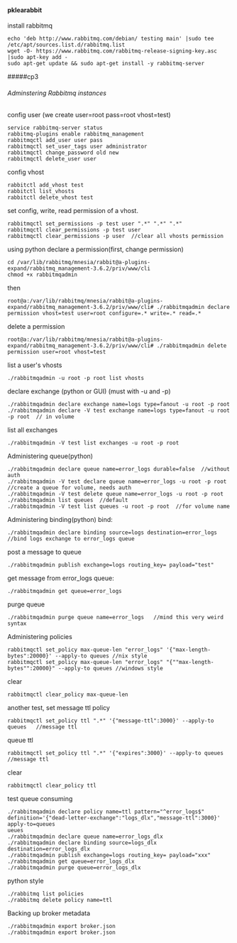 #### pklearabbit
install rabbitmq
```
echo 'deb http://www.rabbitmq.com/debian/ testing main' |sudo tee /etc/apt/sources.list.d/rabbitmq.list
wget -O- https://www.rabbitmq.com/rabbitmq-release-signing-key.asc |sudo apt-key add -
sudo apt-get update && sudo apt-get install -y rabbitmq-server
```
#####cp3
###### Adminstering Rabbitmq instances
config user (we create user=root pass=root vhost=test)
```
service rabbitmq-server status
rabbitmq-plugins enable rabbitmq_management
rabbitmqctl add_user user pass
rabbitmqctl set_user_tags user administrator
rabbitmqctl change_password old new
rabbitmqctl delete_user user
```
 
config vhost
```
rabbitctl add_vhost test
rabbitctl list_vhosts
rabbitctl delete_vhost test
```

set config, write, read permission of a vhost. 
```
rabbitmqctl set_permissions -p test user ".*" ".*" ".*"
rabbitmqctl clear_permissions -p test user
rabbitmqctl clear_permissions -p user  //clear all vhosts permission
```
using python
declare a permission(first, change permission)
```
cd /var/lib/rabbitmq/mnesia/rabbit@a-plugins-expand/rabbitmq_management-3.6.2/priv/www/cli
chmod +x rabbitmqadmin
```
then
```
root@a:/var/lib/rabbitmq/mnesia/rabbit@a-plugins-expand/rabbitmq_management-3.6.2/priv/www/cli# ./rabbitmqadmin declare permission vhost=test user=root configure=.* write=.* read=.*
```
delete a permission
```
root@a:/var/lib/rabbitmq/mnesia/rabbit@a-plugins-expand/rabbitmq_management-3.6.2/priv/www/cli# ./rabbitmqadmin delete permission user=root vhost=test
```
list a user's vhosts
```
./rabbitmqadmin -u root -p root list vhosts
```


declare exchange (python or GUI) (must with -u and -p)
```
./rabbitmqadmin declare exchange name=logs type=fanout -u root -p root
./rabbitmqadmin declare -V test exchange name=logs type=fanout -u root -p root  // in volume
```
list all exchanges
```
./rabbitmqadmin -V test list exchanges -u root -p root
```

Administering queue(python)
```
./rabbitmqadmin declare queue name=error_logs durable=false  //without auth
./rabbitmqadmin -V test declare queue name=error_logs -u root -p root   //create a queue for volume, needs auth
./rabbitmqadmin -V test delete queue name=error_logs -u root -p root
./rabbitmqadmin list queues  //default
./rabbitmqadmin -V test list queues -u root -p root  //for volume name
```

Administering binding(python)
bind:
```
./rabbitmqadmin declare binding source=logs destination=error_logs    //bind logs exchange to error_logs queue
```
post a message to queue
```
./rabbitmqadmin publish exchange=logs routing_key= payload="test"
```
get message from error_logs queue:
```
./rabbitmqadmin get queue=error_logs
```
purge queue
```
./rabbitmqadmin purge queue name=error_logs   //mind this very weird syntax
```

Administering policies
```
rabbitmqctl set_policy max-queue-len "error_logs" '{"max-length-bytes":20000}' --apply-to queues //nix style
rabbitmqctl set_policy max-queue-len "error_logs" "{""max-length-bytes"":20000}" --apply-to queues //windows style
```
clear
```
rabbitmqctl clear_policy max-queue-len
```
another test, set message ttl policy
```
rabbitmqctl set_policy ttl ".*" '{"message-ttl":3000}' --apply-to queues   //message ttl
```
queue ttl
```
rabbitmqctl set_policy ttl ".*" '{"expires":3000}' --apply-to queues   //message ttl
```

clear
```
rabbitmqctl clear_policy ttl
```

test queue consuming
```
./rabbitmqadmin declare policy name=ttl pattern="^error_logs$" definition='{"dead-letter-exchange":"logs_dlx","message-ttl":3000}' apply-to=queues
ueues
./rabbitmqadmin declare queue name=error_logs_dlx
./rabbitmqadmin declare binding source=logs_dlx destination=error_logs_dlx
./rabbitmqadmin publish exchange=logs routing_key= payload="xxx"
./rabbitmqadmin get queue=error_logs_dlx
./rabbitmqadmin purge queue=error_logs_dlx
```

python style
```
./rabbitmq list policies
./rabbitmq delete policy name=ttl
```
Backing up broker metadata
```
./rabbitmqadmin export broker.json
./rabbitmqadmin export broker.json
```
